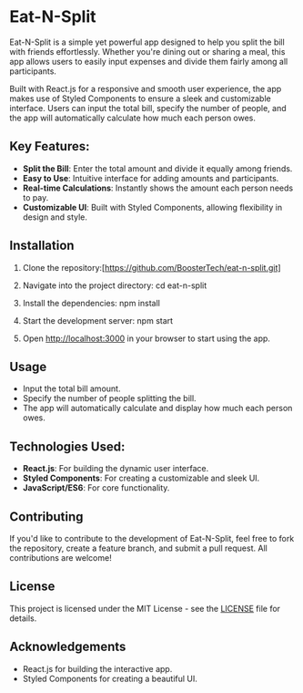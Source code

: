 # Eat-N-Split

Eat-N-Split is a simple yet powerful app designed to help you split the bill with friends effortlessly. Whether you're dining out or sharing a meal, this app allows users to easily input expenses and divide them fairly among all participants.

Built with React.js for a responsive and smooth user experience, the app makes use of Styled Components to ensure a sleek and customizable interface. Users can input the total bill, specify the number of people, and the app will automatically calculate how much each person owes.

## Key Features:

- **Split the Bill**: Enter the total amount and divide it equally among friends.
- **Easy to Use**: Intuitive interface for adding amounts and participants.
- **Real-time Calculations**: Instantly shows the amount each person needs to pay.
- **Customizable UI**: Built with Styled Components, allowing flexibility in design and style.

## Installation

1. Clone the repository:[https://github.com/BoosterTech/eat-n-split.git]

2. Navigate into the project directory:
   cd eat-n-split

3. Install the dependencies:
   npm install

4. Start the development server:
   npm start

   
5. Open [http://localhost:3000](http://localhost:3000) in your browser to start using the app.

## Usage

- Input the total bill amount.
- Specify the number of people splitting the bill.
- The app will automatically calculate and display how much each person owes.

## Technologies Used:

- **React.js**: For building the dynamic user interface.
- **Styled Components**: For creating a customizable and sleek UI.
- **JavaScript/ES6**: For core functionality.

## Contributing

If you'd like to contribute to the development of Eat-N-Split, feel free to fork the repository, create a feature branch, and submit a pull request. All contributions are welcome!

## License

This project is licensed under the MIT License - see the [LICENSE](LICENSE) file for details.

## Acknowledgements

- React.js for building the interactive app.
- Styled Components for creating a beautiful UI.

